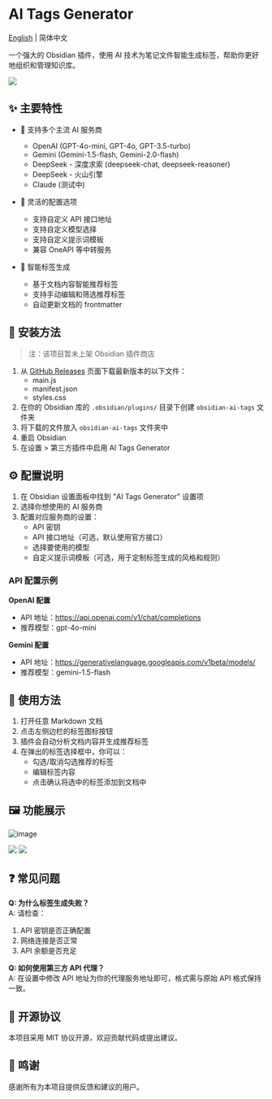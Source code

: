 # AI Tags Generator

[English](README.en.md) | 简体中文

一个强大的 Obsidian 插件，使用 AI 技术为笔记文件智能生成标签，帮助你更好地组织和管理知识库。

![](https://github.com/user-attachments/assets/cd11f758-8846-440d-8ff7-dba637cbcaf9)

## ✨ 主要特性

- 🤖 支持多个主流 AI 服务商
  - OpenAI (GPT-4o-mini, GPT-4o, GPT-3.5-turbo)
  - Gemini (Gemini-1.5-flash, Gemini-2.0-flash)
  - DeepSeek - 深度求索 (deepseek-chat, deepseek-reasoner)
  - DeepSeek - 火山引擎
  - Claude (测试中)

- 🔧 灵活的配置选项
  - 支持自定义 API 接口地址
  - 支持自定义模型选择
  - 支持自定义提示词模板
  - 兼容 OneAPI 等中转服务

- 🎯 智能标签生成
  - 基于文档内容智能推荐标签
  - 支持手动编辑和筛选推荐标签
  - 自动更新文档的 frontmatter

## 🚀 安装方法

> 注：该项目暂未上架 Obsidian 插件商店

1. 从 [GitHub Releases](https://github.com/dlzmoe/obsidian-ai-tags/releases) 页面下载最新版本的以下文件：
   - main.js
   - manifest.json
   - styles.css
2. 在你的 Obsidian 库的 `.obsidian/plugins/` 目录下创建 `obsidian-ai-tags` 文件夹
3. 将下载的文件放入 `obsidian-ai-tags` 文件夹中
4. 重启 Obsidian
5. 在设置 > 第三方插件中启用 AI Tags Generator

## ⚙️ 配置说明

1. 在 Obsidian 设置面板中找到 "AI Tags Generator" 设置项
2. 选择你想使用的 AI 服务商
3. 配置对应服务商的设置：
   - API 密钥
   - API 接口地址（可选，默认使用官方接口）
   - 选择要使用的模型
   - 自定义提示词模板（可选，用于定制标签生成的风格和规则）

### API 配置示例

**OpenAI 配置**
- API 地址：https://api.openai.com/v1/chat/completions
- 推荐模型：gpt-4o-mini

**Gemini 配置**
- API 地址：https://generativelanguage.googleapis.com/v1beta/models/
- 推荐模型：gemini-1.5-flash

## 📝 使用方法

1. 打开任意 Markdown 文档
2. 点击左侧边栏的标签图标按钮
3. 插件会自动分析文档内容并生成推荐标签
4. 在弹出的标签选择框中，你可以：
   - 勾选/取消勾选推荐的标签
   - 编辑标签内容
   - 点击确认将选中的标签添加到文档中

## 🖼️ 功能展示

![image](https://github.com/user-attachments/assets/f2e1da14-0ce3-4a6f-8b28-95c854ba175c)

![](https://github.com/user-attachments/assets/cd11f758-8846-440d-8ff7-dba637cbcaf9)
![](https://github.com/user-attachments/assets/0bb82f73-b3ab-49c9-b94f-558d6009477c)

## ❓ 常见问题

**Q: 为什么标签生成失败？**  
A: 请检查：
1. API 密钥是否正确配置
2. 网络连接是否正常
3. API 余额是否充足

**Q: 如何使用第三方 API 代理？**  
A: 在设置中修改 API 地址为你的代理服务地址即可，格式需与原始 API 格式保持一致。

## 📄 开源协议

本项目采用 MIT 协议开源，欢迎贡献代码或提出建议。

## 🙏 鸣谢

感谢所有为本项目提供反馈和建议的用户。
